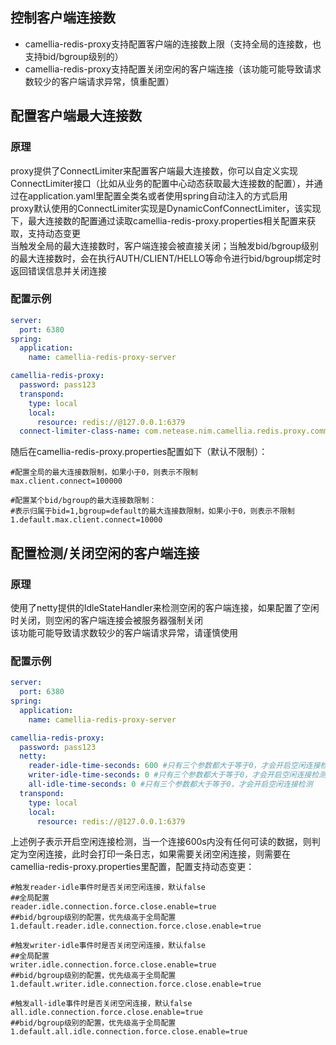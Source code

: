 
## 控制客户端连接数
* camellia-redis-proxy支持配置客户端的连接数上限（支持全局的连接数，也支持bid/bgroup级别的）
* camellia-redis-proxy支持配置关闭空闲的客户端连接（该功能可能导致请求数较少的客户端请求异常，慎重配置） 

## 配置客户端最大连接数
### 原理
proxy提供了ConnectLimiter来配置客户端最大连接数，你可以自定义实现ConnectLimiter接口（比如从业务的配置中心动态获取最大连接数的配置），并通过在application.yaml里配置全类名或者使用spring自动注入的方式启用  
proxy默认使用的ConnectLimiter实现是DynamicConfConnectLimiter，该实现下，最大连接数的配置通过读取camellia-redis-proxy.properties相关配置来获取，支持动态变更  
当触发全局的最大连接数时，客户端连接会被直接关闭；当触发bid/bgroup级别的最大连接数时，会在执行AUTH/CLIENT/HELLO等命令进行bid/bgroup绑定时返回错误信息并关闭连接    

### 配置示例
```yaml
server:
  port: 6380
spring:
  application:
    name: camellia-redis-proxy-server

camellia-redis-proxy:
  password: pass123
  transpond:
    type: local
    local:
      resource: redis://@127.0.0.1:6379
  connect-limiter-class-name: com.netease.nim.camellia.redis.proxy.command.async.connectlimit.DynamicConfConnectLimiter
```
随后在camellia-redis-proxy.properties配置如下（默认不限制）：
```
#配置全局的最大连接数限制，如果小于0，则表示不限制
max.client.connect=100000

#配置某个bid/bgroup的最大连接数限制：
#表示归属于bid=1,bgroup=default的最大连接数限制，如果小于0，则表示不限制
1.default.max.client.connect=10000
```

## 配置检测/关闭空闲的客户端连接
### 原理
使用了netty提供的IdleStateHandler来检测空闲的客户端连接，如果配置了空闲时关闭，则空闲的客户端连接会被服务器强制关闭  
该功能可能导致请求数较少的客户端请求异常，请谨慎使用  

### 配置示例
```yaml
server:
  port: 6380
spring:
  application:
    name: camellia-redis-proxy-server

camellia-redis-proxy:
  password: pass123
  netty:
    reader-idle-time-seconds: 600 #只有三个参数都大于等于0，才会开启空闲连接检测
    writer-idle-time-seconds: 0 #只有三个参数都大于等于0，才会开启空闲连接检测
    all-idle-time-seconds: 0 #只有三个参数都大于等于0，才会开启空闲连接检测
  transpond:
    type: local
    local:
      resource: redis://@127.0.0.1:6379
```
上述例子表示开启空闲连接检测，当一个连接600s内没有任何可读的数据，则判定为空闲连接，此时会打印一条日志，如果需要关闭空闲连接，则需要在camellia-redis-proxy.properties里配置，配置支持动态变更：  
```
#触发reader-idle事件时是否关闭空闲连接，默认false
##全局配置
reader.idle.connection.force.close.enable=true
##bid/bgroup级别的配置，优先级高于全局配置
1.default.reader.idle.connection.force.close.enable=true

#触发writer-idle事件时是否关闭空闲连接，默认false
##全局配置
writer.idle.connection.force.close.enable=true
##bid/bgroup级别的配置，优先级高于全局配置
1.default.writer.idle.connection.force.close.enable=true

#触发all-idle事件时是否关闭空闲连接，默认false
all.idle.connection.force.close.enable=true
##bid/bgroup级别的配置，优先级高于全局配置
1.default.all.idle.connection.force.close.enable=true
```